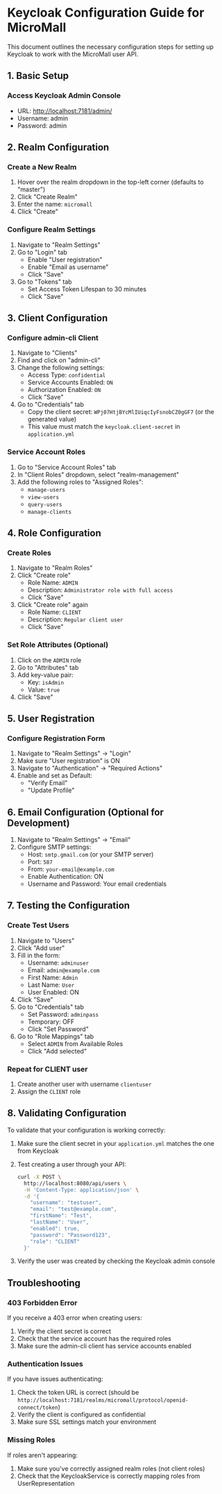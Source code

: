 # Keycloak Configuration Guide for MicroMall

This document outlines the necessary configuration steps for setting up Keycloak to work with the MicroMall user API.

## 1. Basic Setup

### Access Keycloak Admin Console

- URL: <http://localhost:7181/admin/>
- Username: admin
- Password: admin

## 2. Realm Configuration

### Create a New Realm

1. Hover over the realm dropdown in the top-left corner (defaults to "master")
2. Click "Create Realm"
3. Enter the name: `micromall`
4. Click "Create"

### Configure Realm Settings

1. Navigate to "Realm Settings"
2. Go to "Login" tab
   - Enable "User registration"
   - Enable "Email as username"
   - Click "Save"
3. Go to "Tokens" tab
   - Set Access Token Lifespan to 30 minutes
   - Click "Save"

## 3. Client Configuration

### Configure admin-cli Client

1. Navigate to "Clients"
2. Find and click on "admin-cli"
3. Change the following settings:
   - Access Type: `confidential`
   - Service Accounts Enabled: `ON`
   - Authorization Enabled: `ON`
   - Click "Save"
4. Go to "Credentials" tab
   - Copy the client secret: `WPj07HtjBYcMlIUiqcIyFsnobCZ0gGF7` (or the generated value)
   - This value must match the `keycloak.client-secret` in `application.yml`

### Service Account Roles

1. Go to "Service Account Roles" tab
2. In "Client Roles" dropdown, select "realm-management"
3. Add the following roles to "Assigned Roles":
   - `manage-users`
   - `view-users`
   - `query-users`
   - `manage-clients`

## 4. Role Configuration

### Create Roles

1. Navigate to "Realm Roles"
2. Click "Create role"
   - Role Name: `ADMIN`
   - Description: `Administrator role with full access`
   - Click "Save"
3. Click "Create role" again
   - Role Name: `CLIENT`
   - Description: `Regular client user`
   - Click "Save"

### Set Role Attributes (Optional)

1. Click on the `ADMIN` role
2. Go to "Attributes" tab
3. Add key-value pair:
   - Key: `isAdmin`
   - Value: `true`
4. Click "Save"

## 5. User Registration

### Configure Registration Form

1. Navigate to "Realm Settings" → "Login"
2. Make sure "User registration" is ON
3. Navigate to "Authentication" → "Required Actions"
4. Enable and set as Default:
   - "Verify Email"
   - "Update Profile"

## 6. Email Configuration (Optional for Development)

1. Navigate to "Realm Settings" → "Email"
2. Configure SMTP settings:
   - Host: `smtp.gmail.com` (or your SMTP server)
   - Port: `587`
   - From: `your-email@example.com`
   - Enable Authentication: ON
   - Username and Password: Your email credentials

## 7. Testing the Configuration

### Create Test Users

1. Navigate to "Users"
2. Click "Add user"
3. Fill in the form:
   - Username: `adminuser`
   - Email: `admin@example.com`
   - First Name: `Admin`
   - Last Name: `User`
   - User Enabled: ON
4. Click "Save"
5. Go to "Credentials" tab
   - Set Password: `adminpass`
   - Temporary: OFF
   - Click "Set Password"
6. Go to "Role Mappings" tab
   - Select `ADMIN` from Available Roles
   - Click "Add selected"

### Repeat for CLIENT user

1. Create another user with username `clientuser`
2. Assign the `CLIENT` role

## 8. Validating Configuration

To validate that your configuration is working correctly:

1. Make sure the client secret in your `application.yml` matches the one from Keycloak
2. Test creating a user through your API:

   ```bash
   curl -X POST \
     http://localhost:8080/api/users \
     -H 'Content-Type: application/json' \
     -d '{
       "username": "testuser",
       "email": "test@example.com",
       "firstName": "Test",
       "lastName": "User",
       "enabled": true,
       "password": "Password123",
       "role": "CLIENT"
     }'
   ```

3. Verify the user was created by checking the Keycloak admin console

## Troubleshooting

### 403 Forbidden Error

If you receive a 403 error when creating users:

1. Verify the client secret is correct
2. Check that the service account has the required roles
3. Make sure the admin-cli client has service accounts enabled

### Authentication Issues

If you have issues authenticating:

1. Check the token URL is correct (should be `http://localhost:7181/realms/micromall/protocol/openid-connect/token`)
2. Verify the client is configured as confidential
3. Make sure SSL settings match your environment

### Missing Roles

If roles aren't appearing:

1. Make sure you've correctly assigned realm roles (not client roles)
2. Check that the KeycloakService is correctly mapping roles from UserRepresentation
